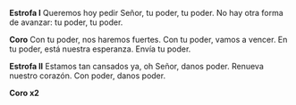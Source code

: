 **Estrofa I**
Queremos hoy pedir Señor, tu poder, tu poder.
No hay otra forma de avanzar: tu poder, tu poder.

**Coro**
Con tu poder, nos haremos fuertes.
Con tu poder, vamos a vencer.
En tu poder, está nuestra esperanza.
Envía tu poder.

**Estrofa II**
Estamos tan cansados ya, oh Señor, danos poder.
Renueva nuestro corazón. Con poder, danos poder.

**Coro x2**
